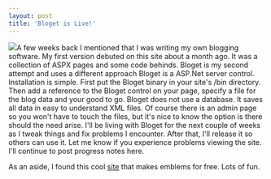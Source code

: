 ```yaml
---
layout: post
title: 'Bloget is Live!'
---
```

![](/Blog/Images/seal.gif)A few weeks back I mentioned that I was writing my own blogging software. My first version debuted on this site about a month ago. It was a collection of ASPX pages and some code behinds. Bloget is my second attempt and uses a different approach Bloget is a ASP.Net server control. Installation is simple. First put the Bloget binary in your site's /bin directory. Then add a reference to the Bloget control on your page, specify a file for the blog data and your good to go. Bloget does not use a database. It saves all data in easy to understand XML files. Of course there is an admin page so you won't have to touch the files, but it's nice to know the option is there should the need arise. I'll be living with Bloget for the next couple of weeks as I tweak things and fix problems I encounter. After that, I'll release it so others can use it. Let me know if you experience problems viewing the site. I'll continue to post progress notes here.

As an aside, I found this cool [site](http://www.says-it.com/seal) that makes emblems for free. Lots of fun.
